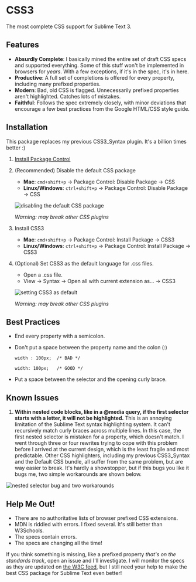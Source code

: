CSS3
====

The most complete CSS support for Sublime Text 3.

## Features

* __Absurdly Complete__: I basically mined the entire set of draft CSS specs
  and supported everything. Some of this stuff won't be implemented in browsers
  for *years*. With a few exceptions, if it's in the spec, it's in here.
* __Productive__: A full set of completions is offered for every property,
  including many prefixed properties.
* __Modern__: Bad, old CSS is flagged. Unnecessarily prefixed properties aren't
  highlighted. Catches lots of mistakes.
* __Faithful__: Follows the spec extremely closely, with minor deviations that
  encourage a few best practices from the Google HTML/CSS style guide.


## Installation

This package replaces my previous CSS3_Syntax plugin. It's a billion times better :)

1. [Install Package Control](https://sublime.wbond.net/installation)
2. (Recommended) Disable the default CSS package

    * __Mac__: `cmd+shift+p` → Package Control: Disable Package → CSS
    * __Linux/Windows__: `ctrl+shift+p` → Package Control: Disable Package → CSS

    ![disabling the default CSS package](https://github.com/y0ssar1an/CSS3/raw/master/screenshots/disable_default.gif)

    *Warning: may break other CSS plugins*
3. Install CSS3

    * __Mac__:           `cmd+shift+p` → Package Control: Install Package → CSS3
    * __Linux/Windows__: `ctrl+shift+p` → Package Control: Install Package → CSS3
4. (Optional) Set CSS3 as the default language for .css files.

    * Open a .css file.
    * View → Syntax → Open all with current extension as... → CSS3

    ![setting CSS3 as default](https://github.com/y0ssar1an/CSS3/raw/master/screenshots/set_default.gif)

    *Warning: may break other CSS plugins*

## Best Practices

* End every property with a semicolon.
* Don't put a space between the property name and the colon (:)

    `width : 100px;  /* BAD */`

    `width: 100px;   /* GOOD */`

* Put a space between the selector and the opening curly brace.

## Known Issues

1. __Within nested code blocks, like in a @media query, if the first
selector starts with a letter, it will not be highlighted.__
This is an annoying limitation of the Sublime Text syntax highlighting
system. It can't recursively match curly braces across multiple lines. In
this case, the first nested selector is mistaken for a property, which
doesn't match. I went through three or four rewrites trying to cope with
this problem before I arrived at the current design, which is the least
fragile and most predictable. Other CSS highlighters, including my previous
CSS3_Syntax and the Default CSS bundle, all suffer from the same problem,
but are way easier to break. It's hardly a showstopper, but if this bugs
you like it bugs me, two simple workarounds are shown below.

![nested selector bug and two workarounds](https://github.com/y0ssar1an/CSS3/raw/master/screenshots/nested_selector_bug.png)

## Help Me Out!

* There are no authoritative lists of browser prefixed CSS extensions.
* MDN is riddled with errors. I fixed several. It's still better than
W3Schools.
* The specs contain errors.
* The specs are changing all the time!

If you think something is missing, like a prefixed property *that's on the
standards track*, open an issue and I'll investigate. I will monitor the specs
as they are updated on [the W3C feed](http://www.w3.org/Style/CSS/current-work.en.html),
but I still need your help to make the best CSS package for Sublime Text even
better!
